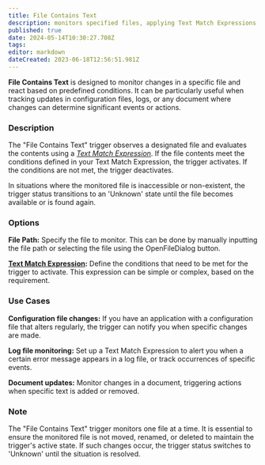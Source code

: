 ```yaml
---
title: File Contains Text
description: monitors specified files, applying Text Match Expressions to detect changes and activate accordingly
published: true
date: 2024-05-14T10:30:27.708Z
tags: 
editor: markdown
dateCreated: 2023-06-18T12:56:51.981Z
---
```


**File Contains Text** is designed to monitor changes in a specific file and react based on predefined conditions. It can be particularly useful when tracking updates in configuration files, logs, or any document where changes can determine significant events or actions.

### **Description**

The "File Contains Text" trigger observes a designated file and evaluates the contents using a [_Text Match Expression_](https://wiki.eyeauras.net/e/en/text-match-expressions). If the file contents meet the conditions defined in your Text Match Expression, the trigger activates. If the conditions are not met, the trigger deactivates.

In situations where the monitored file is inaccessible or non-existent, the trigger status transitions to an 'Unknown' state until the file becomes available or is found again.

### **Options**

**File Path:** Specify the file to monitor. This can be done by manually inputting the file path or selecting the file using the OpenFileDialog button.

[**Text Match Expression**](https://wiki.eyeauras.net/e/en/text-match-expressions)**:** Define the conditions that need to be met for the trigger to activate. This expression can be simple or complex, based on the requirement.

### **Use Cases**

**Configuration file changes:** If you have an application with a configuration file that alters regularly, the trigger can notify you when specific changes are made.

**Log file monitoring:** Set up a Text Match Expression to alert you when a certain error message appears in a log file, or track occurrences of specific events.

**Document updates:** Monitor changes in a document, triggering actions when specific text is added or removed.

### **Note**

The "File Contains Text" trigger monitors one file at a time. It is essential to ensure the monitored file is not moved, renamed, or deleted to maintain the trigger's active state. If such changes occur, the trigger status switches to 'Unknown' until the situation is resolved.